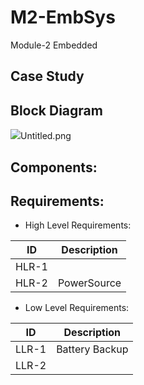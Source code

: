 # M2-EmbSys
Module-2 Embedded


##  Case Study


## Block Diagram
![ ](Untitled.png)Untitled.png

##   Components:


##  Requirements:

* High Level Requirements:

| ID|Description|
|---|-----------|
|HLR-1|         |
|HLR-2| PowerSource |
*  Low Level Requirements:

| ID|Description|
|---|-----------|
|LLR-1| Battery Backup   |
|LLR-2|  |
